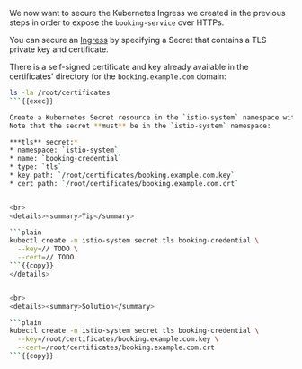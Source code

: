 We now want to secure the Kubernetes Ingress we created in the previous steps in order to expose the `booking-service`
over HTTPs.

You can secure an [Ingress](https://kubernetes.io/docs/concepts/services-networking/ingress/#tls) 
by specifying a Secret that contains a TLS private key and certificate.

There is a self-signed certificate and key already available in the certificates'
directory for the `booking.example.com` domain:

```bash
ls -la /root/certificates
```{{exec}}

Create a Kubernetes Secret resource in the `istio-system` namespace with the following properties. 
Note that the secret **must** be in the `istio-system` namespace:

***tls** secret:*
* namespace: `istio-system`
* name: `booking-credential`
* type: `tls`
* key path: `/root/certificates/booking.example.com.key`
* cert path: `/root/certificates/booking.example.com.crt`


<br>
<details><summary>Tip</summary>

```plain
kubectl create -n istio-system secret tls booking-credential \
  --key=// TODO \
  --cert=// TODO
```{{copy}}
</details>


<br>
<details><summary>Solution</summary>

```plain
kubectl create -n istio-system secret tls booking-credential \
  --key=/root/certificates/booking.example.com.key \
  --cert=/root/certificates/booking.example.com.crt
```{{copy}}